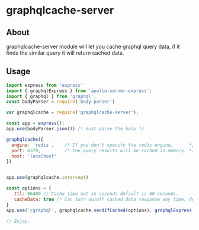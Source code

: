 # graphqlcache-server #


## About ##

graphqlcache-server module will let you cache graphql query data, if it finds the similar query it will return cached data.

## Usage ##

```javascript
import express from 'express'
import { graphqlExpress } from 'apollo-server-express';
import { graphql } from 'graphql';
const bodyParser = require('body-parser')

var graphqlcache = require('graphqlcache-server');

const app = express();
app.use(bodyParser.json()) /* must parse the body */

graphqlcache({
  engine: 'redis',    /* If you don't specify the redis engine,      */
  port: 6379,         /* the query results will be cached in memory. */
  host: 'localhost'
})


app.use(graphqlcache.intercept)

const options = {
   ttl: 86400 // Cache time out in seconds default is 60 seconds.
   cacheData: true /* Can turn on/off cached data response any time, default true */
}
app.use('/graphql', graphqlcache.sendIfCached(options), graphqlExpress({ schema }));

// Enjoy.

